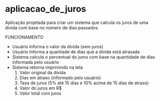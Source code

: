 # aplicacao_de_juros

Aplicação projetada para criar um sistema que calcula os juros de uma dívida com base no número de dias passados. 

FUNCIONAMENTO

  - Usuário informa o valor da dívida (sem juros)
  - Usuário informa a quantiade de dias que a divida está atrasada
  - Sistema calcula o percentual do juros com base na quantidade de dias informada pelo usuário
  - Sistema retorna imprimindo na tela
    1. Valor original da dívida
    2. Dias em atraso (informado pelo usuário)
    3. Taxa de juros (5% até 15 dias e 10% acima de 15 dias de atraso)
    4. Valor do juros em R$
    5. Valor total com juros 
